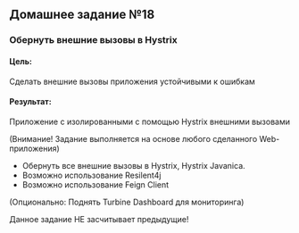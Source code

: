 ## Домашнее задание №18

### Обернуть внешние вызовы в Hystrix

#### Цель:

Cделать внешние вызовы приложения устойчивыми к ошибкам

#### Результат:

Приложение с изолированными с помощью Hystrix внешними вызовами

(Внимание! Задание выполняется на основе любого сделанного Web-приложения)

- Обернуть все внешние вызовы в Hystrix, Hystrix Javanica.
- Возможно использование Resilent4j
- Возможно использование Feign Client 

(Опционально: Поднять Turbine Dashboard для мониторинга)

Данное задание НЕ засчитывает предыдущие!